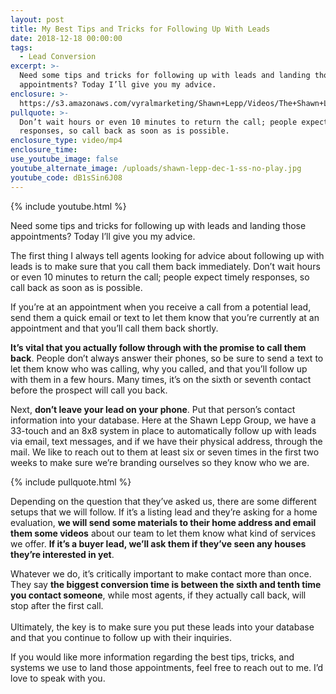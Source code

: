 ```yaml
---
layout: post
title: My Best Tips and Tricks for Following Up With Leads
date: 2018-12-18 00:00:00
tags:
  - Lead Conversion
excerpt: >-
  Need some tips and tricks for following up with leads and landing those
  appointments? Today I’ll give you my advice.
enclosure: >-
  https://s3.amazonaws.com/vyralmarketing/Shawn+Lepp/Videos/The+Shawn+Lepp+Group+-+My+Best+Tips+and+Tricks+for+Following+Up+With+Leads.mp4
pullquote: >-
  Don’t wait hours or even 10 minutes to return the call; people expect timely
  responses, so call back as soon as is possible.
enclosure_type: video/mp4
enclosure_time:
use_youtube_image: false
youtube_alternate_image: /uploads/shawn-lepp-dec-1-ss-no-play.jpg
youtube_code: dB1sSin6J08
---
```


{% include youtube.html %}

Need some tips and tricks for following up with leads and landing those appointments? Today I’ll give you my advice.

The first thing I always tell agents looking for advice about following up with leads is to make sure that you call them back immediately. Don’t wait hours or even 10 minutes to return the call; people expect timely responses, so call back as soon as is possible.

If you’re at an appointment when you receive a call from a potential lead, send them a quick email or text to let them know that you’re currently at an appointment and that you’ll call them back shortly.

**It’s vital that you actually follow through with the promise to call them back**. People don’t always answer their phones, so be sure to send a text to let them know who was calling, why you called, and that you’ll follow up with them in a few hours. Many times, it’s on the sixth or seventh contact before the prospect will call you back.

Next, **don’t leave your lead on your phone**. Put that person’s contact information into your database. Here at the Shawn Lepp Group, we have a 33-touch and an 8x8 system in place to automatically follow up with leads via email, text messages, and if we have their physical address, through the mail. We like to reach out to them at least six or seven times in the first two weeks to make sure we’re branding ourselves so they know who we are.

{% include pullquote.html %}

Depending on the question that they’ve asked us, there are some different setups that we will follow. If it’s a listing lead and they’re asking for a home evaluation, **we will send some materials to their home address and email them some videos** about our team to let them know what kind of services we offer. **If it’s a buyer lead, we’ll ask them if they’ve seen any houses they’re interested in yet**.

Whatever we do, it’s critically important to make contact more than once. They say **the biggest conversion time is between the sixth and tenth time you contact someone**, while most agents, if they actually call back, will stop after the first call.<br><br>Ultimately, the key is to make sure you put these leads into your database and that you continue to follow up with their inquiries.

If you would like more information regarding the best tips, tricks, and systems we use to land those appointments, feel free to reach out to me. I’d love to speak with you.